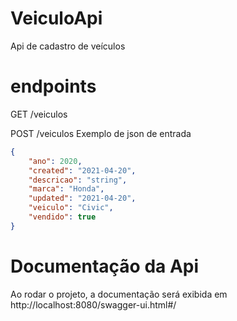 # VeiculoApi
Api de cadastro de veículos

# endpoints
GET /veiculos

POST /veiculos
Exemplo de json de entrada

```json
{
    "ano": 2020,
    "created": "2021-04-20",
    "descricao": "string",
    "marca": "Honda",
    "updated": "2021-04-20",
    "veiculo": "Civic",
    "vendido": true
}
```

# Documentação da Api
Ao rodar o projeto, a documentação será exibida em http://localhost:8080/swagger-ui.html#/


